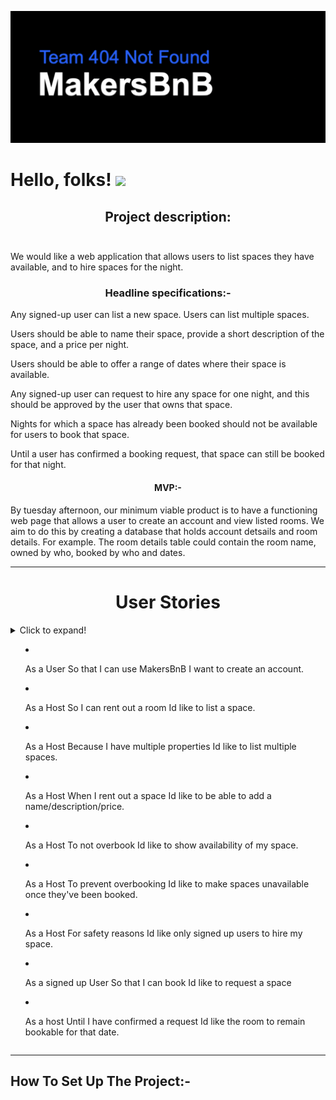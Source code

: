 ![Makers Logo](/public/readmelogo.png)
# Hello, folks! <img src="https://raw.githubusercontent.com/MartinHeinz/MartinHeinz/master/wave.gif" width="30px">

## <div align="center">Project description:<br><br>
We would like a web application that allows users to list spaces they have available, and to hire spaces for the night.</div>

### <div align="center">Headline specifications:-

Any signed-up user can list a new space.
Users can list multiple spaces.

Users should be able to name their space, provide a short description of the space, and a price per night.

Users should be able to offer a range of dates where their space is available.

Any signed-up user can request to hire any space for one night, and this should be approved by the user that owns that space.

Nights for which a space has already been booked should not be available for users to book that space.

Until a user has confirmed a booking request, that space can still be booked for that night.</div>
  
#### <div align="center">MVP:-
By tuesday afternoon, our minimum viable product is to have a functioning web page that allows a user to create an account and view listed rooms. We aim to do this by creating a database that holds account detsails and room details. 
For example. The room details table could contain the room name, owned by who, booked by who and dates.</div>

------------------------------------------------------------------------------------------

# <div align="center">User Stories</div>
<details>
  <summary>Click to expand!<summary>
    
  
* As a User 
So that I can use MakersBnB
I want to create an account.

* As a Host
So I can rent out a room
Id like to list a space. 

* As a Host 
Because I have multiple properties
Id like to list multiple spaces.

* As a Host 
When I rent out a space
Id like to be able to add a name/description/price. 

* As a Host
To not overbook 
Id like to show availability of my space. 

* As a Host
To prevent overbooking
Id like to make spaces unavailable once they've been booked.

* As a Host 
For safety reasons
Id like only signed up users to hire my space.

* As a signed up User
So that I can book 
Id like to request a space 

* As a host 
Until I have confirmed a request
Id like the room to remain bookable for that date.
</details>
    
    
---------------------------------------------------------------------------
How To Set Up The Project:-
---------------------------------------------------------------------------
